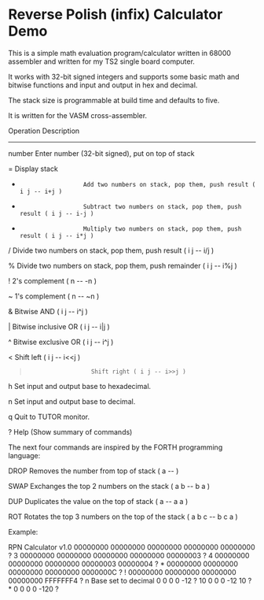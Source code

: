 Reverse Polish (infix) Calculator Demo
======================================

This is a simple math evaluation program/calculator written in 68000
assembler and written for my TS2 single board computer.

It works with 32-bit signed integers and supports some basic math and
bitwise functions and input and output in hex and decimal.

The stack size is programmable at build time and defaults to five.

It is written for the VASM cross-assembler.

Operation               Description
---------               ------------

number <Enter>          Enter number (32-bit signed), put on top of stack

=                       Display stack

+                       Add two numbers on stack, pop them, push result ( i j -- i+j )

-                       Subtract two numbers on stack, pop them, push result ( i j -- i-j )

*                       Multiply two numbers on stack, pop them, push result ( i j -- i*j )

/                       Divide two numbers on stack, pop them, push result ( i j -- i/j )

%                       Divide two numbers on stack, pop them, push remainder ( i j -- i%j )

!                       2's complement ( n -- -n )

~                       1's complement ( n -- ~n )

&                       Bitwise AND ( i j -- i^j )

|                       Bitwise inclusive OR ( i j -- i|j )

^                       Bitwise exclusive OR ( i j -- i^j )

<                       Shift left ( i j -- i<<j )

>                       Shift right ( i j -- i>>j )

h                       Set input and output base to hexadecimal.

n                       Set input and output base to decimal.

q                       Quit to TUTOR monitor.

?                       Help (Show summary of commands)

The next four commands are inspired by the FORTH programming language:

DROP                    Removes the number from top of stack ( a -- )

SWAP                    Exchanges the top 2 numbers on the stack ( a b -- b a )

DUP                     Duplicates the value on the top of stack ( a -- a a )

ROT                     Rotates the top 3 numbers on the top of the stack ( a b c -- b c a )

Example:

RPN Calculator v1.0
00000000
00000000
00000000
00000000
00000000
? 3
00000000
00000000
00000000
00000000
00000003
? 4
00000000
00000000
00000000
00000003
00000004
? *
00000000
00000000
00000000
00000000
0000000C
? !
00000000
00000000
00000000
00000000
FFFFFFF4
? n
Base set to decimal
0
0
0
0
-12
? 10
0
0
0
-12
10
? *
0
0
0
0
-120
?
